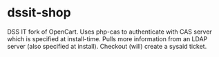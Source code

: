 dssit-shop
==========

DSS IT fork of OpenCart. Uses php-cas to authenticate with CAS server which is specified at install-time. Pulls more information from an LDAP server (also specified at install). Checkout (will) create a sysaid ticket.
